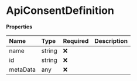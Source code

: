 # ApiConsentDefinition

**Properties**

| Name     | Type   | Required | Description |
| :------- | :----- | :------- | :---------- |
| name     | string | ❌       |             |
| id       | string | ❌       |             |
| metaData | any    | ❌       |             |
